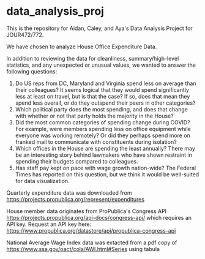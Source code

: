# data_analysis_proj

This is the repository for Aidan, Caley, and Aya's Data Analysis Project for JOUR472/772.

We have chosen to analyze House Office Expenditure Data. 

In addition to reviewing the data for cleanliness, summary/high-level statistics, and any unexpected or unusual values, we wanted to answer the following questions:

1) Do US reps from DC, Maryland and Virginia spend less on average than their colleagues? It seems logical that they would spend significantly less at least on travel, but is that the case? If so, does that mean they spend less overall, or do they outspend their peers in other categories?
2) Which political party does the most spending, and does that change with whether or not that party holds the majority in the House?
3) Did the most common categories of spending change during COVID? For example, were members spending less on office equipment while everyone was working remotely? Or did they perhaps spend more on franked mail to communicate with constituents during isolation?
4) Which offices in the House are spending the least annually? There may be an interesting story behind lawmakers who have shown restraint in spending their budgets compared to colleagues.
5) Has staff pay kept on pace with wage growth nation-wide? The Federal Times has reported on this question, but we think it would be well-suited for data visualization.

Quarterly expenditure data was downloaded from https://projects.propublica.org/represent/expenditures

House member data originates from ProPublica's Congress API https://projects.propublica.org/api-docs/congress-api/ which requires an API key. 
Request an API key here: https://www.propublica.org/datastore/api/propublica-congress-api

National Average Wage Index data was extacted from a pdf copy of https://www.ssa.gov/oact/cola/AWI.html#Series using tabula
